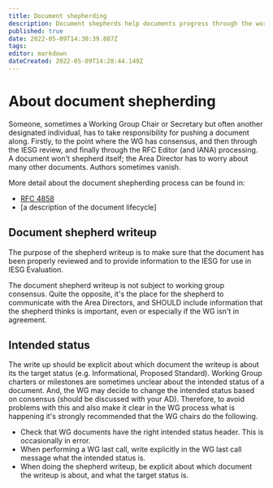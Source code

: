 ```yaml
---
title: Document shepherding
description: Document shepherds help documents progress through the working group process.
published: true
date: 2022-05-09T14:30:39.887Z
tags: 
editor: markdown
dateCreated: 2022-05-09T14:28:44.149Z
---
```


# About document shepherding
Someone, sometimes a Working Group Chair or Secretary but often another designated individual, has to take responsibility for pushing a document along. Firstly, to the point where the WG has consensus, and then through the IESG review, and finally through the RFC Editor (and IANA) processing. A document won't shepherd itself; the Area Director has to worry about many other documents. Authors sometimes vanish. 

More detail about the document shepherding process can be found in:
* [RFC 4858](https://www.rfc-editor.org/rfc/rfc4858.html)
* [a description of the document lifecycle]

## Document shepherd writeup

The purpose of the shepherd writeup is to make sure that the document has been properly reviewed and to provide information to the IESG for use in IESG Evaluation.

The document shepherd writeup is not subject to working group consensus. Quite the opposite, it's the place for the shepherd to communicate with the Area Directors, and SHOULD include information that the shepherd thinks is important, even or especially if the WG isn't in agreement.

## Intended status

The write up should be explicit about which document the writeup is about its the target status (e.g. Informational, Proposed Standard). Working Group charters or milestones are sometimes unclear about the intended status of a document. And, the WG may decide to change the intended status based on consensus (should be discussed with your AD). Therefore, to avoid problems with this and also make it clear in the WG process what is happening it's strongly recommended that the WG chairs do the following.

* Check that WG documents have the right intended status header. This is occasionally in error.
* When performing a WG last call, write explicitly in the WG last call message what the intended status is.
* When doing the shepherd writeup, be explicit about which document the writeup is about, and what the target status is.